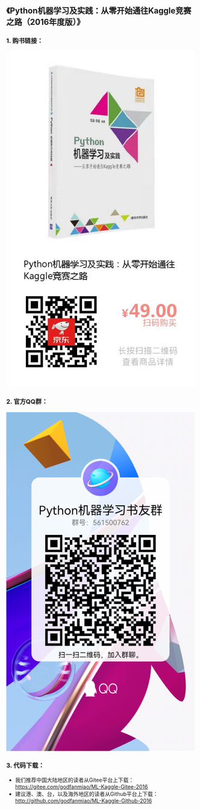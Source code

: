 ## 《Python机器学习及实践：从零开始通往Kaggle竞赛之路（2016年度版）》

### 1. 购书链接：

<img src="./Images/book.jpeg" width=500px >


### 2. 官方QQ群：
<img src="./Images/QQ_group.png" width=500px >


### 3. 代码下载：
- 我们推荐中国大陆地区的读者从Gitee平台上下载：https://gitee.com/godfanmiao/ML-Kaggle-Gitee-2016 
- 建议港、澳、台，以及海外地区的读者从Github平台上下载：http://github.com/godfanmiao/ML-Kaggle-Github-2016



